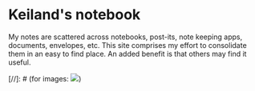 Keiland's notebook
=======

  My notes are scattered across notebooks, post-its, note keeping apps, documents, envelopes, etc. This site comprises my effort to consolidate them in an easy to find place. An added benefit is that others may find it useful. 


[//]: # (for images: ![](http://placekitten.com/g/250/250))



